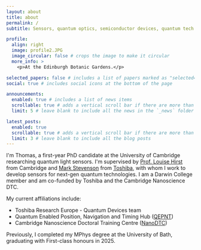 ```yaml
---
layout: about
title: about
permalink: /
subtitle: Sensors, quantum optics, semiconductor devices, quantum tech

profile:
  align: right
  image: profile2.JPG
  image_circular: false # crops the image to make it circular
  more_info: >
    <p>At the Edinburgh Botanic Gardens.</p>

selected_papers: false # includes a list of papers marked as "selected={true}"
social: true # includes social icons at the bottom of the page

announcements:
  enabled: true # includes a list of news items
  scrollable: true # adds a vertical scroll bar if there are more than 3 news items
  limit: 5 # leave blank to include all the news in the `_news` folder

latest_posts:
  enabled: true
  scrollable: true # adds a vertical scroll bar if there are more than 3 new posts items
  limit: 3 # leave blank to include all the blog posts
---
```


I'm Thomas, a first-year PhD candidate at the University of Cambridge researching quantum light sensors. I'm supervised by [Prof. Louise Hirst](https://www.phy.cam.ac.uk/profile/prof-louise-hirst/) from Cambridge and [Mark Stevenson](https://scholar.google.com/citations?user=DR9KmDwAAAAJ&hl=en&oi=ao) from [Toshiba](https://www.toshiba.eu/quantum/), with whom I work to develop sensors for next-gen quantum technologies. I am a Darwin College member and am co-funded by Toshiba and the Cambridge Nanoscience DTC.

My current affiliations include:
 - Toshiba Research Europe - Quantum Devices team
 - Quantum Enabled Position, Navigation and Timing Hub ([QEPNT](https://www.qepnt.org/))
 - Cambridge Nanoscience Doctoral Training Centre ([NanoDTC](https://www.nanodtc.cam.ac.uk/))

Previously, I completed my MPhys degree at the University of Bath, graduating with First-class honours in 2025. 